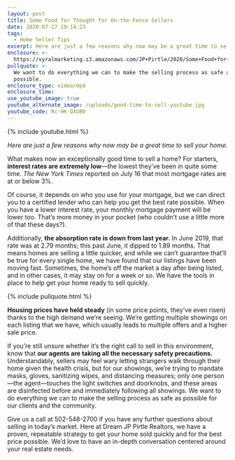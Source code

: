 ```yaml
---
layout: post
title: Some Food for Thought for On-the-Fence Sellers
date: 2020-07-27 19:14:23
tags:
  - Home Seller Tips
excerpt: Here are just a few reasons why now may be a great time to sell your home.
enclosure: >-
  https://vyralmarketing.s3.amazonaws.com/JP+Pirtle/2020/Some+Food+for+Thought+for+On-the-Fence+Sellers.mp4
pullquote: >-
  We want to do everything we can to make the selling process as safe as
  possible.
enclosure_type: video/mp4
enclosure_time:
use_youtube_image: true
youtube_alternate_image: /uploads/good-time-to-sell-youtube.jpg
youtube_code: Rc-HK-DXUB0
---
```


{% include youtube.html %}

<p style="text-align:center"><em>Here are just a few reasons why now may be a great time to sell your home.</em></p>

What makes now an exceptionally good time to sell a home? For starters, **interest rates are extremely low**—the lowest they’ve been in quite some time. *The New York Times* reported on July 16 that most mortgage rates are at or below 3%.&nbsp;

Of course, it depends on who you use for your mortgage, but we can direct you to a certified lender who can help you get the best rate possible. When you have a lower interest rate, your monthly mortgage payment will be lower too. That’s more money in your pocket (who couldn’t use a little more of that these days?).&nbsp;

Additionally, **the absorption rate is down from last year.** In June 2019, that rate was at 2.79 months; this past June, it dipped to 1.89 months. That means homes are selling a little quicker, and while we can’t guarantee that’ll be true for every single home, we have found that our listings have been moving fast. Sometimes, the home’s off the market a day after being listed, and in other cases, it may stay on for a week or so. We have the tools in place to help get your home ready to sell quickly.&nbsp;

{% include pullquote.html %}

**Housing prices have held steady** (in some price points, they’ve even risen) thanks to the high demand we’re seeing. We’re getting multiple showings on each listing that we have, which usually leads to multiple offers and a higher sale price.&nbsp;

If you’re still unsure whether it’s the right call to sell in this environment, know that **our agents are taking all the necessary safety precautions.** Understandably, sellers may feel wary letting strangers walk through their home given the health crisis, but for our showings, we’re trying to mandate masks, gloves, sanitizing wipes, and distancing measures; only one person—the agent—touches the light switches and doorknobs, and these areas are disinfected before and immediately following all showings. We want to do everything we can to make the selling process as safe as possible for our clients and the community.&nbsp;

Give us a call at 502-548-2700 if you have any further questions about selling in today’s market. Here at Dream JP Pirtle Realtors, we have a proven, repeatable strategy to get your home sold quickly and for the best price possible. We’d love to have an in-depth conversation centered around your real estate needs.&nbsp;